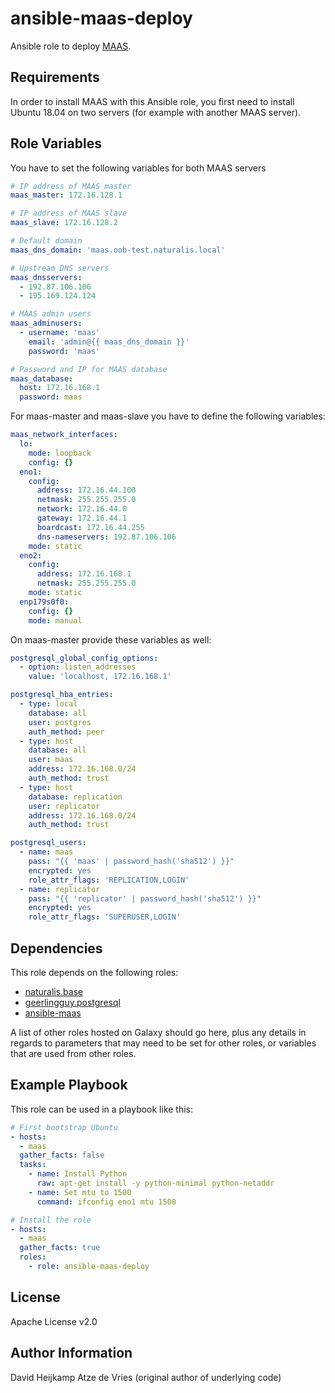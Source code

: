 # ansible-maas-deploy

Ansible role to deploy [MAAS](https://maas.io/).

## Requirements

In order to install MAAS with this Ansible role, you first need to install
Ubuntu 18.04 on two servers (for example with another MAAS server).

## Role Variables

You have to set the following variables for both MAAS servers

```yaml
# IP address of MAAS master
maas_master: 172.16.128.1

# IP address of MAAS slave
maas_slave: 172.16.128.2

# Default domain
maas_dns_domain: 'maas.oob-test.naturalis.local'

# Upstream DNS servers
maas_dnsservers:
  - 192.87.106.106
  - 195.169.124.124

# MAAS admin users
maas_adminusers:
  - username: 'maas'
    email: 'admin@{{ maas_dns_domain }}'
    password: 'maas'

# Password and IP for MAAS database
maas_database:
  host: 172.16.168.1
  password: maas
```

For maas-master and maas-slave you have to define the following variables:

```yaml
maas_network_interfaces:
  lo:
    mode: loopback
    config: {}
  eno1:
    config:
      address: 172.16.44.100
      netmask: 255.255.255.0
      network: 172.16.44.0
      gateway: 172.16.44.1
      boardcast: 172.16.44.255
      dns-nameservers: 192.87.106.106
    mode: static
  eno2:
    config:
      address: 172.16.168.1
      netmask: 255.255.255.0
    mode: static
  enp179s0f0:
    config: {}
    mode: manual
```

On maas-master provide these variables as well:

```yaml
postgresql_global_config_options:
  - option: listen_addresses
    value: 'localhost, 172.16.168.1'

postgresql_hba_entries:
  - type: local
    database: all
    user: postgres
    auth_method: peer
  - type: host
    database: all
    user: maas
    address: 172.16.168.0/24
    auth_method: trust
  - type: host
    database: replication
    user: replicator
    address: 172.16.168.0/24
    auth_method: trust

postgresql_users:
  - name: maas
    pass: "{{ 'maas' | password_hash('sha512') }}"
    encrypted: yes
    role_attr_flags: 'REPLICATION,LOGIN'
  - name: replicator
    pass: "{{ 'replicator' | password_hash('sha512') }}"
    encrypted: yes
    role_attr_flags: 'SUPERUSER,LOGIN'
```

## Dependencies

This role depends on the following roles:

* [naturalis.base](https://github.com/naturalis/ansible-naturalis.base)
* [geerlingguy.postgresql](https://galaxy.ansible.com/geerlingguy/postgresql)
* [ansible-maas](https://github.com/mrlesmithjr/ansible-maas)

A list of other roles hosted on Galaxy should go here, plus any details in
regards to parameters that may need to be set for other roles, or variables that
are used from other roles.

## Example Playbook

This role can be used in a playbook like this:

```yaml
# First bootstrap Ubuntu
- hosts:
  - maas
  gather_facts: false
  tasks:
    - name: Install Python
      raw: apt-get install -y python-minimal python-netaddr
    - name: Set mtu to 1500
      command: ifconfig eno1 mtu 1500

# Install the role
- hosts:
  - maas
  gather_facts: true
  roles:
    - role: ansible-maas-deploy
```

## License

Apache License v2.0

## Author Information

David Heijkamp
Atze de Vries (original author of underlying code)
